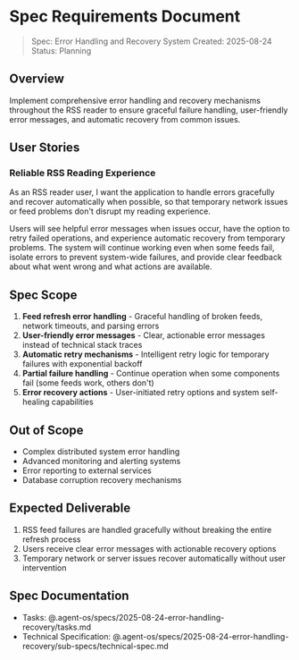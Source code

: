 # Spec Requirements Document

> Spec: Error Handling and Recovery System
> Created: 2025-08-24
> Status: Planning

## Overview

Implement comprehensive error handling and recovery mechanisms throughout the RSS reader to ensure graceful failure handling, user-friendly error messages, and automatic recovery from common issues.

## User Stories

### Reliable RSS Reading Experience

As an RSS reader user, I want the application to handle errors gracefully and recover automatically when possible, so that temporary network issues or feed problems don't disrupt my reading experience.

Users will see helpful error messages when issues occur, have the option to retry failed operations, and experience automatic recovery from temporary problems. The system will continue working even when some feeds fail, isolate errors to prevent system-wide failures, and provide clear feedback about what went wrong and what actions are available.

## Spec Scope

1. **Feed refresh error handling** - Graceful handling of broken feeds, network timeouts, and parsing errors
2. **User-friendly error messages** - Clear, actionable error messages instead of technical stack traces
3. **Automatic retry mechanisms** - Intelligent retry logic for temporary failures with exponential backoff
4. **Partial failure handling** - Continue operation when some components fail (some feeds work, others don't)
5. **Error recovery actions** - User-initiated retry options and system self-healing capabilities

## Out of Scope

- Complex distributed system error handling
- Advanced monitoring and alerting systems
- Error reporting to external services
- Database corruption recovery mechanisms

## Expected Deliverable

1. RSS feed failures are handled gracefully without breaking the entire refresh process
2. Users receive clear error messages with actionable recovery options
3. Temporary network or server issues recover automatically without user intervention

## Spec Documentation

- Tasks: @.agent-os/specs/2025-08-24-error-handling-recovery/tasks.md
- Technical Specification: @.agent-os/specs/2025-08-24-error-handling-recovery/sub-specs/technical-spec.md